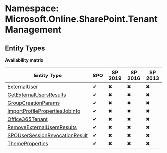 # Namespace: Microsoft.Online.SharePoint.TenantManagement
## Entity Types

**Availability matrix**

Entity Type | SPO | SP 2019 | SP 2016 | SP 2013
----------|-----|---------|---------|--------
[ExternalUser](./EntityTypes/ExternalUser) | ✔ | ✖ | ✖ | ✖
[GetExternalUsersResults](./EntityTypes/GetExternalUsersResults) | ✔ | ✖ | ✖ | ✖
[GroupCreationParams](./EntityTypes/GroupCreationParams) | ✔ | ✖ | ✖ | ✖
[ImportProfilePropertiesJobInfo](./EntityTypes/ImportProfilePropertiesJobInfo) | ✔ | ✖ | ✖ | ✖
[Office365Tenant](./EntityTypes/Office365Tenant) | ✔ | ✖ | ✖ | ✖
[RemoveExternalUsersResults](./EntityTypes/RemoveExternalUsersResults) | ✔ | ✖ | ✖ | ✖
[SPOUserSessionRevocationResult](./EntityTypes/SPOUserSessionRevocationResult) | ✔ | ✖ | ✖ | ✖
[ThemeProperties](./EntityTypes/ThemeProperties) | ✔ | ✖ | ✖ | ✖
